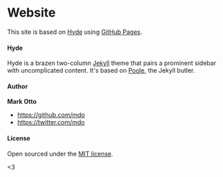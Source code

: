 # Website
This site is based on [Hyde](https://github.com/poole/hyde) using [GitHub Pages](https://pages.github.com/).

#### Hyde

Hyde is a brazen two-column [Jekyll](http://jekyllrb.com) theme that pairs a prominent sidebar with uncomplicated content. It's based on [Poole](http://getpoole.com), the Jekyll butler.



#### Author

**Mark Otto**
- <https://github.com/mdo>
- <https://twitter.com/mdo>


#### License

Open sourced under the [MIT license](LICENSE.md).

<3